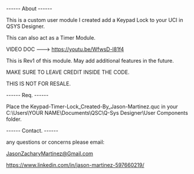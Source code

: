 ------ About ------

This is a custom user module I created add a Keypad Lock to your UCI in QSYS Designer.

This can also act as a Timer Module.

VIDEO DOC ---> https://youtu.be/WfwsD-l81f4

This is Rev1 of this module. May add additional features in the future.

MAKE SURE TO LEAVE CREDIT INSIDE THE CODE.

THIS IS NOT FOR RESALE.

------ Req. ------

Place the Keypad-Timer-Lock_Created-By_Jason-Martinez.quc in your C:\Users\YOUR NAME\Documents\QSC\Q-Sys Designer\User Components folder.

------ Contact. ------

any questions or concerns please email:

JasonZacharyMartinez@Gmail.com

https://www.linkedin.com/in/jason-martinez-597660219/
